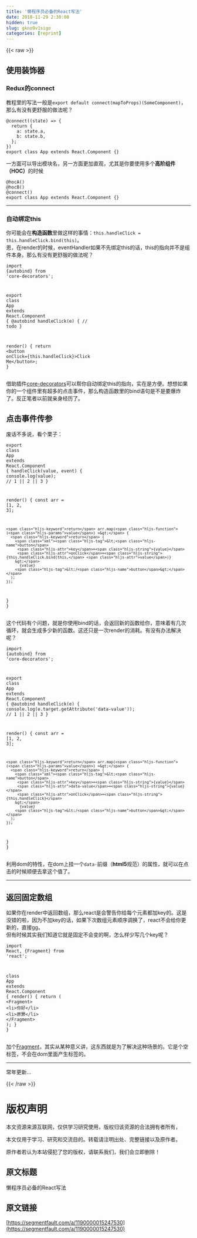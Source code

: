 ```yaml
---
title: '懒程序员必备的React写法' 
date: 2018-11-29 2:30:08
hidden: true
slug: gkno9v1sigo
categories: [reprint]
---
```


{{< raw >}}
<h2 id="articleHeader0">&#x4F7F;&#x7528;&#x88C5;&#x9970;&#x5668;</h2><h3 id="articleHeader1">Redux&#x7684;connect</h3><p>&#x6559;&#x7A0B;&#x91CC;&#x7684;&#x5199;&#x6CD5;&#x4E00;&#x822C;&#x662F;<code>export default connect(mapToProps)(SomeComponent)</code>&#xFF0C;&#x90A3;&#x4E48;&#x6709;&#x6CA1;&#x6709;&#x66F4;&#x8212;&#x670D;&#x7684;&#x505A;&#x6CD5;&#x5462;&#xFF1F;</p><div class="widget-codetool" style="display:none"><div class="widget-codetool--inner"><span class="selectCode code-tool" data-toggle="tooltip" data-placement="top" title="" data-original-title="&#x5168;&#x9009;"></span> <span type="button" class="copyCode code-tool" data-toggle="tooltip" data-placement="top" data-clipboard-text="@connect((state) =&gt; {
  return {
    a: state.a,
    b: state.b,
  };
})
export class App extends React.Component {}
" title="" data-original-title="&#x590D;&#x5236;"></span> <span type="button" class="saveToNote code-tool" data-toggle="tooltip" data-placement="top" title="" data-original-title="&#x653E;&#x8FDB;&#x7B14;&#x8BB0;"></span></div></div><pre class="javascript hljs"><code class="js">@connect(<span class="hljs-function">(<span class="hljs-params">state</span>) =&gt;</span> {
  <span class="hljs-keyword">return</span> {
    <span class="hljs-attr">a</span>: state.a,
    <span class="hljs-attr">b</span>: state.b,
  };
})
<span class="hljs-keyword">export</span> <span class="hljs-class"><span class="hljs-keyword">class</span> <span class="hljs-title">App</span> <span class="hljs-keyword">extends</span> <span class="hljs-title">React</span>.<span class="hljs-title">Component</span> </span>{}
</code></pre><p>&#x4E00;&#x65B9;&#x9762;&#x53EF;&#x4EE5;&#x5BFC;&#x51FA;&#x6A21;&#x5757;&#x540D;&#xFF0C;&#x53E6;&#x4E00;&#x65B9;&#x9762;&#x66F4;&#x52A0;&#x76F4;&#x89C2;&#xFF0C;&#x5C24;&#x5176;&#x662F;&#x4F60;&#x8981;&#x4F7F;&#x7528;&#x591A;&#x4E2A;<strong>&#x9AD8;&#x9636;&#x7EC4;&#x4EF6;&#xFF08;HOC&#xFF09;</strong>&#x7684;&#x65F6;&#x5019;</p><div class="widget-codetool" style="display:none"><div class="widget-codetool--inner"><span class="selectCode code-tool" data-toggle="tooltip" data-placement="top" title="" data-original-title="&#x5168;&#x9009;"></span> <span type="button" class="copyCode code-tool" data-toggle="tooltip" data-placement="top" data-clipboard-text="@hocA()
@hocB()
@connect()
export class App extends React.Component {}
" title="" data-original-title="&#x590D;&#x5236;"></span> <span type="button" class="saveToNote code-tool" data-toggle="tooltip" data-placement="top" title="" data-original-title="&#x653E;&#x8FDB;&#x7B14;&#x8BB0;"></span></div></div><pre class="javascript hljs"><code class="js">@hocA()
@hocB()
@connect()
<span class="hljs-keyword">export</span> <span class="hljs-class"><span class="hljs-keyword">class</span> <span class="hljs-title">App</span> <span class="hljs-keyword">extends</span> <span class="hljs-title">React</span>.<span class="hljs-title">Component</span> </span>{}
</code></pre><hr><h3 id="articleHeader2">&#x81EA;&#x52A8;&#x7ED1;&#x5B9A;this</h3><p>&#x4F60;&#x53EF;&#x80FD;&#x4F1A;&#x5728;<strong>&#x6784;&#x9020;&#x51FD;&#x6570;</strong>&#x91CC;&#x505A;&#x8FD9;&#x6837;&#x7684;&#x4E8B;&#x60C5;&#xFF1A;<code>this.handleClick = this.handleClick.bind(this)</code>&#x3002;<br>&#x6069;&#xFF0C;&#x5728;render&#x7684;&#x65F6;&#x5019;&#xFF0C;eventHandler&#x5982;&#x679C;&#x4E0D;&#x5148;&#x7ED1;&#x5B9A;this&#x7684;&#x8BDD;&#xFF0C;this&#x7684;&#x6307;&#x5411;&#x5E76;&#x4E0D;&#x662F;&#x7EC4;&#x4EF6;&#x672C;&#x8EAB;&#x3002;&#x90A3;&#x4E48;&#x6709;&#x6CA1;&#x6709;&#x66F4;&#x8212;&#x670D;&#x7684;&#x505A;&#x6CD5;&#x5462;&#xFF1F;</p><div class="widget-codetool" style="display:none"><div class="widget-codetool--inner"><span class="selectCode code-tool" data-toggle="tooltip" data-placement="top" title="" data-original-title="&#x5168;&#x9009;"></span> <span type="button" class="copyCode code-tool" data-toggle="tooltip" data-placement="top" data-clipboard-text="import {autobind} from &apos;core-decorators&apos;;

export class App extends React.Component {
  @autobind
  handleClick(e) {
    // todo
  }

  render() {
    return &lt;button onClick={this.handleClick}&gt;Click Me&lt;/button&gt;;
  }" title="" data-original-title="&#x590D;&#x5236;"></span> <span type="button" class="saveToNote code-tool" data-toggle="tooltip" data-placement="top" title="" data-original-title="&#x653E;&#x8FDB;&#x7B14;&#x8BB0;"></span></div></div><pre class="javascript hljs"><code class="js"><span class="hljs-keyword">import</span> {autobind} <span class="hljs-keyword">from</span> <span class="hljs-string">&apos;core-decorators&apos;</span>;

<span class="hljs-keyword">export</span> <span class="hljs-class"><span class="hljs-keyword">class</span> <span class="hljs-title">App</span> <span class="hljs-keyword">extends</span> <span class="hljs-title">React</span>.<span class="hljs-title">Component</span> </span>{
  @autobind
  handleClick(e) {
    <span class="hljs-comment">// todo</span>
  }

  render() {
    <span class="hljs-keyword">return</span> <span class="xml"><span class="hljs-tag">&lt;<span class="hljs-name">button</span> <span class="hljs-attr">onClick</span>=<span class="hljs-string">{this.handleClick}</span>&gt;</span>Click Me<span class="hljs-tag">&lt;/<span class="hljs-name">button</span>&gt;</span></span>;
  }</code></pre><p>&#x501F;&#x52A9;&#x63D2;&#x4EF6;<a href="https://github.com/jayphelps/core-decorators" rel="nofollow noreferrer" target="_blank">core-decorators</a>&#x53EF;&#x4EE5;&#x5E2E;&#x4F60;&#x81EA;&#x52A8;&#x7ED1;&#x5B9A;this&#x7684;&#x6307;&#x5411;&#xFF0C;&#x5B9E;&#x5728;&#x662F;&#x65B9;&#x4FBF;&#x3002;&#x60F3;&#x60F3;&#x5982;&#x679C;&#x4F60;&#x7684;&#x4E00;&#x4E2A;&#x7EC4;&#x4EF6;&#x91CC;&#x6709;&#x8D85;&#x591A;&#x7684;&#x70B9;&#x51FB;&#x4E8B;&#x4EF6;&#xFF0C;&#x90A3;&#x4E48;&#x6784;&#x9020;&#x51FD;&#x6570;&#x91CC;&#x7684;bind&#x8BED;&#x53E5;&#x662F;&#x4E0D;&#x662F;&#x8981;&#x7206;&#x70B8;&#x4E86;&#x3002;&#x53CD;&#x6B63;&#x7B14;&#x8005;&#x4EE5;&#x524D;&#x5C31;&#x4EB2;&#x8EAB;&#x7ECF;&#x5386;&#x4E86;&#x3002;</p><h2 id="articleHeader3">&#x70B9;&#x51FB;&#x4E8B;&#x4EF6;&#x4F20;&#x53C2;</h2><p>&#x5E9F;&#x8BDD;&#x4E0D;&#x591A;&#x8BF4;&#xFF0C;&#x770B;&#x4E2A;&#x6817;&#x5B50;&#xFF1A;</p><div class="widget-codetool" style="display:none"><div class="widget-codetool--inner"><span class="selectCode code-tool" data-toggle="tooltip" data-placement="top" title="" data-original-title="&#x5168;&#x9009;"></span> <span type="button" class="copyCode code-tool" data-toggle="tooltip" data-placement="top" data-clipboard-text="export class App extends React.Component {
  handleClick(value, event) {
    console.log(value); // 1 || 2 || 3
  }

  render() {
    const arr = [1, 2, 3];
    
    return arr.map((value) =&gt; {
      return (
        &lt;button
         key={value}
         onClick={this.handleClick.bind(this, value)}
        &gt;
          {value}
        &lt;/button&gt;
      );
    });
  }
}" title="" data-original-title="&#x590D;&#x5236;"></span> <span type="button" class="saveToNote code-tool" data-toggle="tooltip" data-placement="top" title="" data-original-title="&#x653E;&#x8FDB;&#x7B14;&#x8BB0;"></span></div></div><pre class="javascript hljs"><code class="js"><span class="hljs-keyword">export</span> <span class="hljs-class"><span class="hljs-keyword">class</span> <span class="hljs-title">App</span> <span class="hljs-keyword">extends</span> <span class="hljs-title">React</span>.<span class="hljs-title">Component</span> </span>{
  handleClick(value, event) {
    <span class="hljs-built_in">console</span>.log(value); <span class="hljs-comment">// 1 || 2 || 3</span>
  }

  render() {
    <span class="hljs-keyword">const</span> arr = [<span class="hljs-number">1</span>, <span class="hljs-number">2</span>, <span class="hljs-number">3</span>];
    
    <span class="hljs-keyword">return</span> arr.map(<span class="hljs-function">(<span class="hljs-params">value</span>) =&gt;</span> {
      <span class="hljs-keyword">return</span> (
        <span class="xml"><span class="hljs-tag">&lt;<span class="hljs-name">button</span>
         <span class="hljs-attr">key</span>=<span class="hljs-string">{value}</span>
         <span class="hljs-attr">onClick</span>=<span class="hljs-string">{this.handleClick.bind(this,</span> <span class="hljs-attr">value</span>)}
        &gt;</span>
          {value}
        <span class="hljs-tag">&lt;/<span class="hljs-name">button</span>&gt;</span></span>
      );
    });
  }
}</code></pre><p>&#x8FD9;&#x4E2A;&#x4EE3;&#x7801;&#x6709;&#x4E2A;&#x95EE;&#x9898;&#xFF0C;&#x5C31;&#x662F;&#x4F60;&#x4F7F;&#x7528;bind&#x7684;&#x8BDD;&#xFF0C;&#x4F1A;&#x8FD4;&#x56DE;&#x65B0;&#x7684;&#x51FD;&#x6570;&#x7ED9;&#x4F60;&#xFF0C;&#x610F;&#x5473;&#x7740;&#x6709;&#x51E0;&#x6B21;&#x5FAA;&#x73AF;&#xFF0C;&#x5C31;&#x4F1A;&#x751F;&#x6210;&#x591A;&#x5C11;&#x65B0;&#x7684;&#x51FD;&#x6570;&#x3002;&#x8FD9;&#x8FD8;&#x53EA;&#x662F;&#x4E00;&#x6B21;render&#x7684;&#x6D88;&#x8017;&#x3002;&#x6709;&#x6CA1;&#x6709;&#x529E;&#x6CD5;&#x89E3;&#x51B3;&#x5462;&#xFF1F;</p><div class="widget-codetool" style="display:none"><div class="widget-codetool--inner"><span class="selectCode code-tool" data-toggle="tooltip" data-placement="top" title="" data-original-title="&#x5168;&#x9009;"></span> <span type="button" class="copyCode code-tool" data-toggle="tooltip" data-placement="top" data-clipboard-text="import {autobind} from &apos;core-decorators&apos;;

export class App extends React.Component {
  @autobind
  handleClick(e) {
    console.log(e.target.getAttribute(&apos;data-value&apos;)); // 1 || 2 || 3
  }

  render() {
    const arr = [1, 2, 3];
    
    return arr.map((value) =&gt; {
      return (
        &lt;button
         key={value}
         data-value={value}
         onClick={this.handleClick}
        &gt;
          {value}
        &lt;/button&gt;
      );
    });
  }
}" title="" data-original-title="&#x590D;&#x5236;"></span> <span type="button" class="saveToNote code-tool" data-toggle="tooltip" data-placement="top" title="" data-original-title="&#x653E;&#x8FDB;&#x7B14;&#x8BB0;"></span></div></div><pre class="javascript hljs"><code class="js"><span class="hljs-keyword">import</span> {autobind} <span class="hljs-keyword">from</span> <span class="hljs-string">&apos;core-decorators&apos;</span>;

<span class="hljs-keyword">export</span> <span class="hljs-class"><span class="hljs-keyword">class</span> <span class="hljs-title">App</span> <span class="hljs-keyword">extends</span> <span class="hljs-title">React</span>.<span class="hljs-title">Component</span> </span>{
  @autobind
  handleClick(e) {
    <span class="hljs-built_in">console</span>.log(e.target.getAttribute(<span class="hljs-string">&apos;data-value&apos;</span>)); <span class="hljs-comment">// 1 || 2 || 3</span>
  }

  render() {
    <span class="hljs-keyword">const</span> arr = [<span class="hljs-number">1</span>, <span class="hljs-number">2</span>, <span class="hljs-number">3</span>];
    
    <span class="hljs-keyword">return</span> arr.map(<span class="hljs-function">(<span class="hljs-params">value</span>) =&gt;</span> {
      <span class="hljs-keyword">return</span> (
        <span class="xml"><span class="hljs-tag">&lt;<span class="hljs-name">button</span>
         <span class="hljs-attr">key</span>=<span class="hljs-string">{value}</span>
         <span class="hljs-attr">data-value</span>=<span class="hljs-string">{value}</span>
         <span class="hljs-attr">onClick</span>=<span class="hljs-string">{this.handleClick}</span>
        &gt;</span>
          {value}
        <span class="hljs-tag">&lt;/<span class="hljs-name">button</span>&gt;</span></span>
      );
    });
  }
}</code></pre><p>&#x5229;&#x7528;dom&#x7684;&#x7279;&#x6027;&#xFF0C;&#x5728;dom&#x4E0A;&#x6302;&#x4E00;&#x4E2A;<code>data-</code>&#x524D;&#x7F00;&#xFF08;<strong>html5</strong>&#x89C4;&#x8303;&#xFF09;&#x7684;&#x5C5E;&#x6027;&#xFF0C;&#x5C31;&#x53EF;&#x4EE5;&#x5728;&#x70B9;&#x51FB;&#x7684;&#x65F6;&#x5019;&#x987A;&#x4FBF;&#x53BB;&#x62FF;&#x8FD9;&#x4E2A;&#x503C;&#x4E86;&#x3002;</p><hr><h2 id="articleHeader4">&#x8FD4;&#x56DE;&#x56FA;&#x5B9A;&#x6570;&#x7EC4;</h2><p>&#x5982;&#x679C;&#x4F60;&#x5728;render&#x4E2D;&#x8FD4;&#x56DE;&#x6570;&#x7EC4;&#xFF0C;&#x90A3;&#x4E48;react&#x662F;&#x4F1A;&#x8B66;&#x544A;&#x4F60;&#x7ED9;&#x6BCF;&#x4E2A;&#x5143;&#x7D20;&#x90FD;&#x52A0;key&#x7684;&#x3002;&#x8FD9;&#x662F;&#x6CA1;&#x9519;&#x7684;&#x5566;&#xFF0C;&#x56E0;&#x4E3A;&#x4E0D;&#x52A0;key&#x7684;&#x8BDD;&#xFF0C;&#x5982;&#x679C;&#x4E0B;&#x6B21;&#x6570;&#x7EC4;&#x5143;&#x7D20;&#x987A;&#x5E8F;&#x8C03;&#x6362;&#x4E86;&#xFF0C;react&#x4E0D;&#x4F1A;&#x7ED9;&#x4F60;&#x66F4;&#x65B0;&#x7684;&#xFF0C;&#x76F4;&#x63A5;gg&#x3002;<br>&#x4F46;&#x6709;&#x65F6;&#x5019;&#x5176;&#x5B9E;&#x6211;&#x4EEC;&#x77E5;&#x9053;&#x5B83;&#x5C31;&#x662F;&#x56FA;&#x5B9A;&#x4E0D;&#x4F1A;&#x53D8;&#x7684;&#x554A;&#xFF0C;&#x600E;&#x4E48;&#x6837;&#x5C11;&#x5199;&#x51E0;&#x4E2A;key&#x5462;&#xFF1F;</p><div class="widget-codetool" style="display:none"><div class="widget-codetool--inner"><span class="selectCode code-tool" data-toggle="tooltip" data-placement="top" title="" data-original-title="&#x5168;&#x9009;"></span> <span type="button" class="copyCode code-tool" data-toggle="tooltip" data-placement="top" data-clipboard-text="import React, {Fragment} from &apos;react&apos;;

class App extends React.Component {
  render() {
    return (
      &lt;Fragment&gt;
        &lt;li&gt;&#x4F60;&#x597D;&lt;/li&gt;
        &lt;li&gt;&#x539F;&#x7F6A;&lt;/li&gt;
      &lt;/Fragment&gt;
    );
  }
}" title="" data-original-title="&#x590D;&#x5236;"></span> <span type="button" class="saveToNote code-tool" data-toggle="tooltip" data-placement="top" title="" data-original-title="&#x653E;&#x8FDB;&#x7B14;&#x8BB0;"></span></div></div><pre class="javascript hljs"><code class="js"><span class="hljs-keyword">import</span> React, {Fragment} <span class="hljs-keyword">from</span> <span class="hljs-string">&apos;react&apos;</span>;

<span class="hljs-class"><span class="hljs-keyword">class</span> <span class="hljs-title">App</span> <span class="hljs-keyword">extends</span> <span class="hljs-title">React</span>.<span class="hljs-title">Component</span> </span>{
  render() {
    <span class="hljs-keyword">return</span> (
      <span class="xml"><span class="hljs-tag">&lt;<span class="hljs-name">Fragment</span>&gt;</span>
        <span class="hljs-tag">&lt;<span class="hljs-name">li</span>&gt;</span>&#x4F60;&#x597D;<span class="hljs-tag">&lt;/<span class="hljs-name">li</span>&gt;</span>
        <span class="hljs-tag">&lt;<span class="hljs-name">li</span>&gt;</span>&#x539F;&#x7F6A;<span class="hljs-tag">&lt;/<span class="hljs-name">li</span>&gt;</span>
      <span class="hljs-tag">&lt;/<span class="hljs-name">Fragment</span>&gt;</span></span>
    );
  }
}</code></pre><p>&#x52A0;&#x4E2A;<a href="http://www.css88.com/react/docs/fragments.html" rel="nofollow noreferrer" target="_blank">Fragment</a>&#xFF0C;&#x5176;&#x5B9E;&#x4ECE;&#x67D0;&#x79CD;&#x610F;&#x4E49;&#x8BB2;&#xFF0C;&#x8FD9;&#x4E1C;&#x897F;&#x5C31;&#x662F;&#x4E3A;&#x4E86;&#x89E3;&#x51B3;&#x8FD9;&#x79CD;&#x573A;&#x666F;&#x7684;&#x3002;&#x5B83;&#x662F;&#x4E2A;&#x7A7A;&#x6807;&#x7B7E;&#xFF0C;&#x4E0D;&#x4F1A;&#x5728;dom&#x91CC;&#x9762;&#x4EA7;&#x751F;&#x6807;&#x7B7E;&#x7684;&#x3002;</p><hr><p>&#x5E38;&#x5E74;&#x66F4;&#x65B0;...</p>
{{< /raw >}}

# 版权声明
本文资源来源互联网，仅供学习研究使用，版权归该资源的合法拥有者所有，

本文仅用于学习、研究和交流目的。转载请注明出处、完整链接以及原作者。

原作者若认为本站侵犯了您的版权，请联系我们，我们会立即删除！

## 原文标题
懒程序员必备的React写法

## 原文链接
[https://segmentfault.com/a/1190000015247530](https://segmentfault.com/a/1190000015247530)

